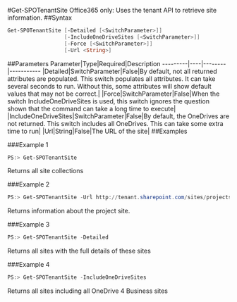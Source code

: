 #Get-SPOTenantSite
Office365 only: Uses the tenant API to retrieve site information.
##Syntax
```powershell
Get-SPOTenantSite [-Detailed [<SwitchParameter>]]
                  [-IncludeOneDriveSites [<SwitchParameter>]]
                  [-Force [<SwitchParameter>]]
                  [-Url <String>]
```


##Parameters
Parameter|Type|Required|Description
---------|----|--------|-----------
|Detailed|SwitchParameter|False|By default, not all returned attributes are populated. This switch populates all attributes. It can take several seconds to run. Without this, some attributes will show default values that may not be correct.|
|Force|SwitchParameter|False|When the switch IncludeOneDriveSites is used, this switch ignores the question shown that the command can take a long time to execute|
|IncludeOneDriveSites|SwitchParameter|False|By default, the OneDrives are not returned. This switch includes all OneDrives. This can take some extra time to run|
|Url|String|False|The URL of the site|
##Examples

###Example 1
```powershell
PS:> Get-SPOTenantSite
```
Returns all site collections

###Example 2
```powershell
PS:> Get-SPOTenantSite -Url http://tenant.sharepoint.com/sites/projects
```
Returns information about the project site.

###Example 3
```powershell
PS:> Get-SPOTenantSite -Detailed
```
Returns all sites with the full details of these sites

###Example 4
```powershell
PS:> Get-SPOTenantSite -IncludeOneDriveSites
```
Returns all sites including all OneDrive 4 Business sites
